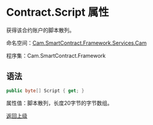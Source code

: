 # Contract.Script 属性

获得该合约账户的脚本散列。

命名空间：[Cam.SmartContract.Framework.Services.Cam](../../Cam.md)

程序集：Cam.SmartContract.Framework

## 语法

```c#
public byte[] Script { get; }
```

属性值：脚本散列，长度20字节的字节数组。



[返回上级](../Contract.md)